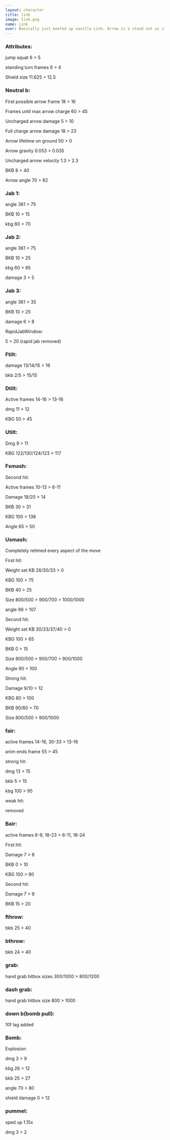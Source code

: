 ```yaml
---
layout: character
title: link
image: link.png
name: Link
over: Basically just beefed up vanilla Link. Arrow is a stand out as it has heavily increased combo usage. Jab is amazing.
---
```


### Attributes:

jump squat 6 > 5

standing turn frames 6 > 4

Shield size 11.625 > 12.5


### Neutral b:

First possible arrow frame 18 > 16

Frames until max arrow charge 60 > 45

Uncharged arrow damage 5 > 10

Full charge arrow damage 18 > 23

Arrow lifetime on ground 50 > 0

Arrow gravity 0.053 > 0.035

Uncharged arrow velocity 1.3 > 2.3

BKB 8 > 40

Arrow angle 70 > 82



### Jab 1:

angle 361 > 75

BKB 10 > 15

kbg 60 > 70

### Jab 2:

angle 361 > 75

BKB 10 > 25

kbg 60 > 65

damage 3 > 5

### Jab 3:

angle 361 > 35

BKB 10 > 25

damage 6 > 8

RapidJabWindow:

5 > 20 (rapid jab removed)


### Ftilt:

damage 13/14/15 > 16

bkb 2/5 > 15/15


### Dtilt:

Active frames 14-16 > 13-16

dmg 11 > 12

KBG 50 > 45


### Utilt:

Dmg 9 > 11

KBG 122/130/124/123 > 117


### Fsmash:

Second hit:

Active frames 10-13 > 6-11

Damage 18/20 > 14

BKB 30 > 31

KBG 100 > 138

Angle 65 > 50


### Usmash:

Completely retimed every aspect of the move

First hit:

Weight set KB 26/30/33 > 0

KBG 100 > 75

BKB 40 > 25

Size 800/500 > 900/700 > 1000/1000

angle 98 > 107

Second hit:

Weight set KB 30/33/37/40 > 0

KBG 100 > 65

BKB 0 > 15

Size 800/500 > 900/700 > 900/1000

Angle 90 > 100

Strong hit:

Damage 9/10 > 12

KBG 80 > 100

BKB 90/80 > 70

Size 800/500 > 900/1000


### fair:

active frames 14-16, 30-33 > 13-16

anim ends frame 55 > 45

strong hit:

dmg 13 > 15

bkb 5 > 15

kbg 100 > 95

weak hit:

removed


### Bair:

active frames 6-9, 18-23 > 6-11, 18-24

First hit:

Damage 7 > 8

BKB 0 > 10

KBG 100 > 80

Second hit:

Damage 7 > 9

BKB 15 > 20


### fthrow:

bkb 25 > 40


### bthrow:

bkb 24 > 40


### grab: 

hand grab hitbox sizes 300/1000 > 800/1200

### dash grab: 

hand grab hitbox size 800 > 1000


### down b(bomb pull):

10f lag added


### Bomb:

Explosion:

dmg 3 > 9

kbg 26 > 12

bkb 25 > 27

angle 70 > 80

shield damage 0 > 12


### pummel:

sped up 1.15x

dmg 3 > 2
